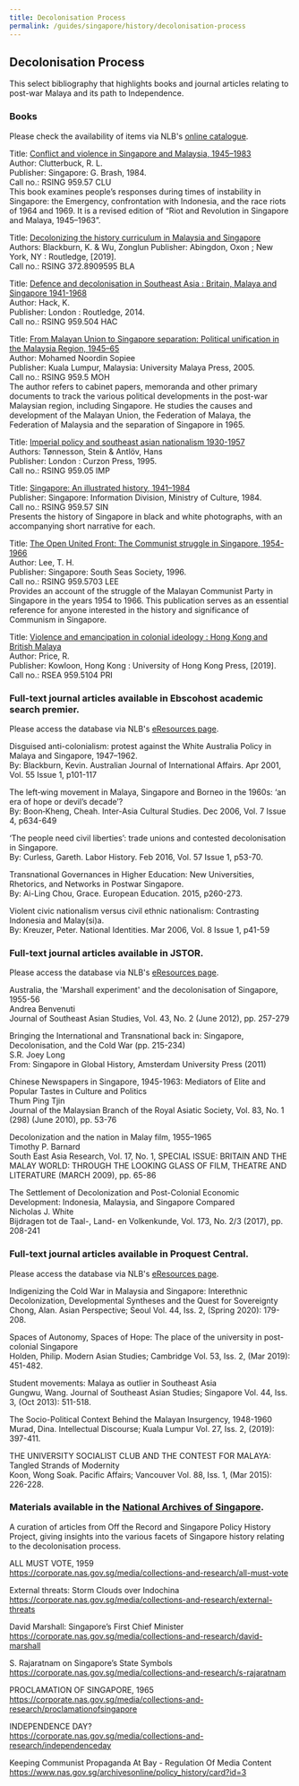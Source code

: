 ```yaml
---
title: Decolonisation Process
permalink: /guides/singapore/history/decolonisation-process
---
```

## Decolonisation Process

This select bibliography that highlights books and journal articles relating to post-war Malaya and its path to Independence.

### **Books**
Please check the availability of items via NLB's [online catalogue](https://catalogue.nlb.gov.sg).


Title: [Conflict and violence in Singapore and Malaysia, 1945–1983  ](https://eservice.nlb.gov.sg/item_holding_s.aspx?bid=4080964)  
Author: Clutterbuck, R. L.  
Publisher: Singapore: G. Brash, 1984.  
Call no.: RSING 959.57 CLU  
This book examines people’s responses during times of instability in Singapore: the Emergency, confrontation with Indonesia, and the race riots of 1964 and 1969. It is a revised edition of “Riot and Revolution in Singapore and Malaya, 1945–1963”.


Title: [Decolonizing the history curriculum in Malaysia and Singapore](https://eservice.nlb.gov.sg/item_holding_s.aspx?bid=203878121)   
Authors: Blackburn, K. & Wu, Zonglun
Publisher: Abingdon, Oxon ; New York, NY : Routledge, [2019].   
Call no.: RSING 372.8909595 BLA



Title: [Defence and decolonisation in Southeast Asia : Britain, Malaya and Singapore 1941-1968](https://eservice.nlb.gov.sg/item_holding_s.aspx?bid=201307443)  
Author: Hack, K.  
Publisher: London : Routledge, 2014.  
Call no.: RSING 959.504 HAC


Title: [From Malayan Union to Singapore separation: Political unification in the Malaysia Region, 1945–65](https://eservice.nlb.gov.sg/item_holding_s.aspx?bid=12543203)  
Author: Mohamed Noordin Sopiee  
Publisher: Kuala Lumpur, Malaysia: University Malaya Press, 2005.  
Call no.: RSING 959.5 MOH  
The author refers to cabinet papers, memoranda and other primary documents to track the various political developments in the post-war Malaysian region, including Singapore. He studies the causes and development of the Malayan Union, the Federation of Malaya, the Federation of Malaysia and the separation of Singapore in 1965.


Title: [Imperial policy and southeast asian nationalism 1930-1957](https://eservice.nlb.gov.sg/item_holding_s.aspx?bid=7382232)  
Authors: Tønnesson, Stein & Antlöv, Hans  
Publisher: London : Curzon Press, 1995.  
Call no.: RSING 959.05 IMP 


Title: [Singapore: An illustrated history, 1941–1984](https://eservice.nlb.gov.sg/item_holding_s.aspx?bid=4080295)  
Publisher: Singapore: Information Division, Ministry of Culture, 1984.  
Call no.: RSING 959.57 SIN  
Presents the history of Singapore in black and white photographs, with an accompanying short narrative for each.


Title: [The Open United Front: The Communist struggle in Singapore, 1954-1966](https://eservice.nlb.gov.sg/item_holding_s.aspx?bid=8093741)  
Author: Lee, T. H.  
Publisher: Singapore: South Seas Society, 1996.  
Call no.: RSING 959.5703 LEE  
Provides an account of the struggle of the Malayan Communist Party in Singapore in the years 1954 to 1966. This publication serves as an essential reference for anyone interested in the history and significance of Communism in Singapore.


Title: [Violence and emancipation in colonial ideology : Hong Kong and British Malaya](https://eservice.nlb.gov.sg/item_holding_s.aspx?bid=204402637)  
Author: Price, R.  
Publisher: Kowloon, Hong Kong : University of Hong Kong Press, [2019].  
Call no.: RSEA 959.5104 PRI


### Full-text journal articles available in **Ebscohost academic search premier**.
Please access the database via NLB's [eResources page](https://eresources.nlb.gov.sg/main/Browse?startsWith=E). 

Disguised anti-colonialism: protest against the White Australia Policy in Malaya and Singapore, 1947–1962.  
By: Blackburn, Kevin. Australian Journal of International Affairs. Apr 2001, Vol. 55 Issue 1, p101-117


The left‐wing movement in Malaya, Singapore and Borneo in the 1960s: ‘an era of hope or devil’s decade’?  
By: Boon‐Kheng, Cheah. Inter-Asia Cultural Studies. Dec 2006, Vol. 7 Issue 4, p634-649


‘The people need civil liberties’: trade unions and contested decolonisation in Singapore.  
By: Curless, Gareth. Labor History. Feb 2016, Vol. 57 Issue 1, p53-70.


Transnational Governances in Higher Education: New Universities, Rhetorics, and Networks in Postwar Singapore.  
By: Ai-Ling Chou, Grace. European Education. 2015, p260-273.


Violent civic nationalism versus civil ethnic nationalism: Contrasting Indonesia and Malay(si)a.  
By: Kreuzer, Peter. National Identities. Mar 2006, Vol. 8 Issue 1, p41-59


### Full-text journal articles available in **JSTOR**.
Please access the database via NLB's [eResources page](https://eresources.nlb.gov.sg/main/Browse?startsWith=J).

Australia, the 'Marshall experiment' and the decolonisation of Singapore, 1955-56  
Andrea Benvenuti  
Journal of Southeast Asian Studies, Vol. 43, No. 2 (June 2012), pp. 257-279


Bringing the International and Transnational back in: Singapore, Decolonisation, and the Cold War (pp. 215-234)  
S.R. Joey Long  
From: Singapore in Global History, Amsterdam University Press (2011)


Chinese Newspapers in Singapore, 1945-1963: Mediators of Elite and Popular Tastes in Culture and Politics  
Thum Ping Tjin  
Journal of the Malaysian Branch of the Royal Asiatic Society, Vol. 83, No. 1 (298) (June 2010), pp. 53-76


Decolonization and the nation in Malay film, 1955–1965  
Timothy P. Barnard  
South East Asia Research, Vol. 17, No. 1, SPECIAL ISSUE: BRITAIN AND THE MALAY WORLD: THROUGH THE LOOKING GLASS OF FILM, THEATRE AND LITERATURE (MARCH 2009), pp. 65-86


The Settlement of Decolonization and Post-Colonial Economic Development: Indonesia, Malaysia, and Singapore Compared  
Nicholas J. White  
Bijdragen tot de Taal-, Land- en Volkenkunde, Vol. 173, No. 2/3 (2017), pp. 208-241


### Full-text journal articles available in **Proquest Central**.
Please access the database via NLB's [eResources page](https://eresources.nlb.gov.sg/main/Browse?startsWith=P).

Indigenizing the Cold War in Malaysia and Singapore: Interethnic Decolonization, Developmental Syntheses and the Quest for Sovereignty  
Chong, Alan. Asian Perspective; Seoul Vol. 44, Iss. 2,  (Spring 2020): 179-208.


Spaces of Autonomy, Spaces of Hope: The place of the university in post-colonial Singapore  
Holden, Philip. Modern Asian Studies; Cambridge Vol. 53, Iss. 2,  (Mar 2019): 451-482.


Student movements: Malaya as outlier in Southeast Asia  
Gungwu, Wang. Journal of Southeast Asian Studies; Singapore Vol. 44, Iss. 3,  (Oct 2013): 511-518.


The Socio-Political Context Behind the Malayan Insurgency, 1948-1960  
Murad, Dina. Intellectual Discourse; Kuala Lumpur Vol. 27, Iss. 2,  (2019): 397-411.


THE UNIVERSITY SOCIALIST CLUB AND THE CONTEST FOR MALAYA: Tangled Strands of Modernity  
Koon, Wong Soak. Pacific Affairs; Vancouver Vol. 88, Iss. 1,  (Mar 2015): 226-228.


### Materials available in the  [National Archives of Singapore](https://www.nas.gov.sg/archivesonline/).

A curation of articles from Off the Record and Singapore Policy History Project, giving insights into the various facets of Singapore history relating to the decolonisation process.


ALL MUST VOTE, 1959   
<https://corporate.nas.gov.sg/media/collections-and-research/all-must-vote>

External threats: Storm Clouds over Indochina   
<https://corporate.nas.gov.sg/media/collections-and-research/external-threats>

David Marshall: Singapore’s First Chief Minister   
<https://corporate.nas.gov.sg/media/collections-and-research/david-marshall>

S. Rajaratnam on Singapore’s State Symbols   
<https://corporate.nas.gov.sg/media/collections-and-research/s-rajaratnam>

PROCLAMATION OF SINGAPORE, 1965   
<https://corporate.nas.gov.sg/media/collections-and-research/proclamationofsingapore>

INDEPENDENCE DAY?   
<https://corporate.nas.gov.sg/media/collections-and-research/independenceday>

Keeping Communist Propaganda At Bay - Regulation Of Media Content   
<https://www.nas.gov.sg/archivesonline/policy_history/card?id=3>